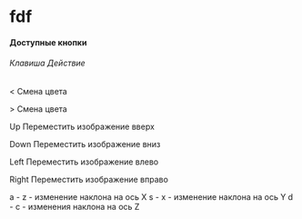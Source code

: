 # fdf

#### Доступные кнопки

###### Клавиша     Действие

\< Смена цвета

\>  Смена цвета

Up Переместить изображение вверх

Down Переместить изображение вниз

Left Переместить изображение влево

Right Переместить изображение вправо

a - z - изменение наклона на ось Х
s - x - изменение наклона на ось Y
d - c - изменения наклона на ось Z
